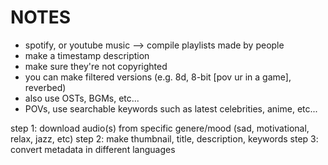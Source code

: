 # NOTES
- spotify, or youtube music --> compile playlists made by people
- make a timestamp description
- make sure they're not copyrighted
- you can make filtered versions (e.g. 8d, 8-bit [pov ur in a game], reverbed)
- also use OSTs, BGMs, etc...
- POVs, use searchable keywords such as latest celebrities, anime, etc...

step 1: download audio(s) from specific genere/mood (sad, motivational, relax, jazz, etc)
step 2: make thumbnail, title, description, keywords
step 3: convert metadata in different languages